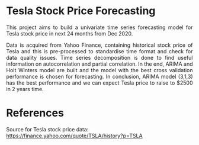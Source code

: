 # Tesla Stock Price Forecasting

<div align="justify">
This project aims to build a univariate time series forecasting model for Tesla stock price in next 24 months from Dec 2020.

Data is acquired from Yahoo Finance, containing historical stock price of Tesla and this is pre-processed to standardise time format and check for data quality issues. Time series decomposition is done to find useful information on autocorrelation and partial correlation. In the end, ARIMA and Holt Winters model are built and the model with the best cross validation performance is chosen for forecasting. In conclusion, ARIMA model (3,1,3) has the best performance and we can expect Tesla price to raise to $2500 in 2 years time.
 </div>

# References
Source for Tesla stock price data: https://finance.yahoo.com/quote/TSLA/history?p=TSLA
